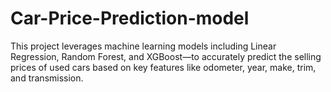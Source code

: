 # Car-Price-Prediction-model
This project leverages machine learning models including Linear Regression, Random Forest, and XGBoost—to accurately predict the selling prices of used cars based on key features like odometer, year, make, trim, and transmission.
